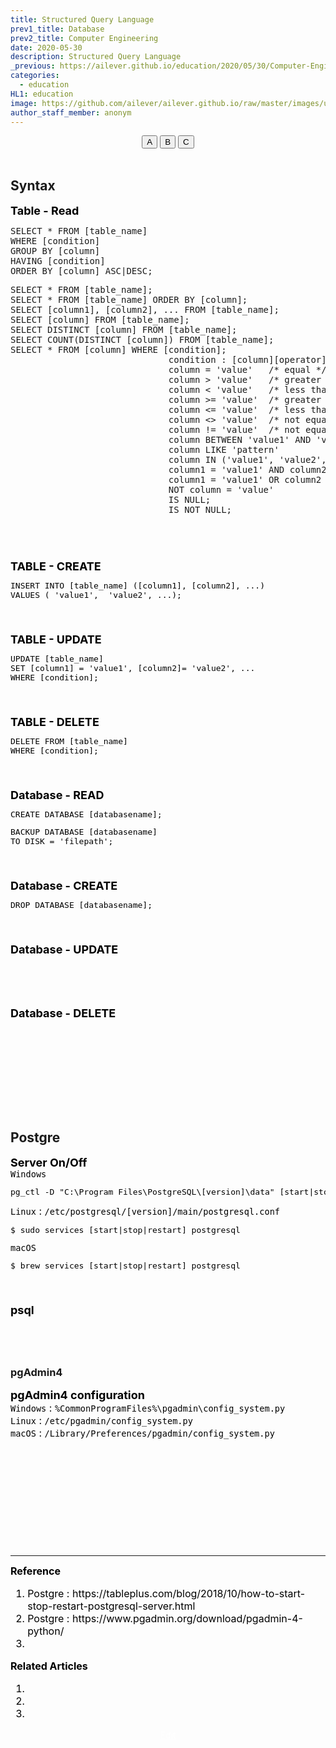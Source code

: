 ```yaml
---
title: Structured Query Language
prev1_title: Database
prev2_title: Computer Engineering
date: 2020-05-30
description: Structured Query Language
_previous: https://ailever.github.io/education/2020/05/30/Computer-Engineering/
categories:
  - education
HL1: education
image: https://github.com/ailever/ailever.github.io/raw/master/images/unsplash/gray_Computer_Engineering.png
author_staff_member: anonym
---
```


<!-- Top Block -->
<div align="center" class="top_btn_box">
  <button class="top_btn" type="button" onclick="location.href='#'">A</button>
  <button class="top_btn" type="button" onclick="location.href='#'">B</button>
  <button class="top_btn" type="button" onclick="location.href='#'">C</button>
</div><br>
<!-- Top Block -->

## Syntax
<!-- Content Block -->
<div align="left" style="font-size:large;font-weight:bold;color:black;background-color:unset;">Table - Read</div>
<pre class="sql-code">
SELECT * FROM [table_name]
WHERE [condition]
GROUP BY [column]
HAVING [condition]
ORDER BY [column] ASC|DESC;
</pre>
<pre class="sql-code">
SELECT * FROM [table_name];
SELECT * FROM [table_name] ORDER BY [column];
SELECT [column1], [column2], ... FROM [table_name];
SELECT [column] FROM [table_name];
SELECT DISTINCT [column] FROM [table_name];
SELECT COUNT(DISTINCT [column]) FROM [table_name];
SELECT * FROM [column] WHERE [condition];
                              condition : [column][operator][value]
                              column = 'value'   /* equal */
                              column > 'value'   /* greater than */
                              column < 'value'   /* less than */
                              column >= 'value'  /* greater than or equal */
                              column <= 'value'  /* less than or equal */
                              column <> 'value'  /* not equal */
                              column != 'value'  /* not equal */
                              column BETWEEN 'value1' AND 'value2'        
                              column LIKE 'pattern'	
                              column IN ('value1', 'value2', ...)
                              column1 = 'value1' AND column2 = 'value2' AND ...
                              column1 = 'value1' OR column2 = 'value2' OR ...
                              NOT column = 'value'
                              IS NULL;
                              IS NOT NULL;
</pre>
<div align="left" style="font-size:medium;font-weight:normal;color:black;background-color:unset;">
  
<br><br></div>
<!-- Content Block -->


<!-- Content Block -->
<div align="left" style="font-size:large;font-weight:bold;color:black;background-color:unset;">TABLE - CREATE</div>
<div align="left" style="font-size:medium;font-weight:normal;color:black;background-color:unset;">
<pre class="sql-code">
INSERT INTO [table_name] ([column1], [column2], ...)
VALUES ( 'value1',  'value2', ...);
</pre>
<br><br></div>
<!-- Content Block -->

<!-- Content Block -->
<div align="left" style="font-size:large;font-weight:bold;color:black;background-color:unset;">TABLE - UPDATE</div>
<div align="left" style="font-size:medium;font-weight:normal;color:black;background-color:unset;">
<pre class="sql-code">
UPDATE [table_name]
SET [column1] = 'value1', [column2]= 'value2', ...
WHERE [condition];
</pre>
<br><br></div>
<!-- Content Block -->

<!-- Content Block -->
<div align="left" style="font-size:large;font-weight:bold;color:black;background-color:unset;">TABLE - DELETE</div>
<div align="left" style="font-size:medium;font-weight:normal;color:black;background-color:unset;"> 
<pre class="sql-code">
DELETE FROM [table_name]
WHERE [condition];
</pre>
<br><br></div>
<!-- Content Block -->


<!-- Content Block -->
<div align="left" style="font-size:large;font-weight:bold;color:black;background-color:unset;">Database - READ</div>
<div align="left" style="font-size:medium;font-weight:normal;color:black;background-color:unset;">
<pre class="sql-code">
CREATE DATABASE [databasename];
</pre>  
<pre class="sql-code">
BACKUP DATABASE [databasename]
TO DISK = 'filepath';
</pre>  
<br><br></div>
<!-- Content Block -->

<!-- Content Block -->
<div align="left" style="font-size:large;font-weight:bold;color:black;background-color:unset;">Database - CREATE</div>
<div align="left" style="font-size:medium;font-weight:normal;color:black;background-color:unset;">
<pre class="sql-code">
DROP DATABASE [databasename];
</pre>    
<br><br></div>
<!-- Content Block -->

<!-- Content Block -->
<div align="left" style="font-size:large;font-weight:bold;color:black;background-color:unset;">Database - UPDATE</div>
<div align="left" style="font-size:medium;font-weight:normal;color:black;background-color:unset;">
<pre class="sql-code">

</pre>    
<br><br></div>
<!-- Content Block -->

<!-- Content Block -->
<div align="left" style="font-size:large;font-weight:bold;color:black;background-color:unset;">Database - DELETE</div>
<div align="left" style="font-size:medium;font-weight:normal;color:black;background-color:unset;">
<pre class="sql-code">

</pre>    
<br><br></div>
<!-- Content Block -->



<br><br><br>
## Postgre
<!-- Content Block -->
<div align="left" style="font-size:large;font-weight:bold;color:black;background-color:unset;">Server On/Off</div>
<div align="left" style="font-size:medium;font-weight:normal;color:black;background-color:unset;">
<code class="code-title">Windows</code>
<pre class="shell-code">
pg_ctl -D "C:\Program Files\PostgreSQL\[version]\data" [start|stop|restart]  
</pre>
<code class="code-title">Linux</code> : <code class="code-path">/etc/postgresql/[version]/main/postgresql.conf</code>
<pre class="shell-code">
$ sudo services [start|stop|restart] postgresql  
</pre>
<code class="code-title">macOS</code>
<pre class="shell-code">
$ brew services [start|stop|restart] postgresql  
</pre>
<br><br></div>
<!-- Content Block -->


<!-- Content Block -->
<div align="left" style="font-size:large;font-weight:bold;color:black;background-color:unset;">psql</div>
<div align="left" style="font-size:medium;font-weight:normal;color:black;background-color:unset;">
  
<br><br></div>
<!-- Content Block -->



### pgAdmin4
<!-- Content Block -->
<div align="left" style="font-size:large;font-weight:bold;color:black;background-color:unset;">pgAdmin4 configuration</div>
<div align="left" style="font-size:medium;font-weight:normal;color:black;background-color:unset;">  
<code class="code-title">Windows</code> : <code class="code-path">%CommonProgramFiles%\pgadmin\config_system.py</code><br>
<code class="code-title">Linux</code> : <code class="code-path">/etc/pgadmin/config_system.py</code><br>
<code class="code-title">macOS</code> : <code class="code-path">/Library/Preferences/pgadmin/config_system.py</code><br>
<br><br></div>
<!-- Content Block -->








<!-- Content Block -->
<div align="left" style="font-size:medium;font-weight:normal;color:black;background-color:unset;">　<br><br></div>
<div align="left" style="font-size:medium;font-weight:normal;color:black;background-color:unset;">　<br><br></div>
<div align="left" style="font-size:medium;font-weight:normal;color:black;background-color:unset;">　<br><br></div>
<!-- Content Block -->

---

<!-- Reference Block -->
<div align="left" style="font-size:medium;font-weight:normal;color:black;background-color:unset;">
<b>Reference</b>
<ol>
  <li>Postgre : https://tableplus.com/blog/2018/10/how-to-start-stop-restart-postgresql-server.html</li>
  <li>Postgre : https://www.pgadmin.org/download/pgadmin-4-python/</li>
  <li></li>
</ol>
</div>
<!-- Reference Block -->

<!-- Article Block -->
<div align="left" style="font-size:medium;font-weight:normal;color:black;background-color:unset;">
<b>Related Articles</b>
<ol>
  <li></li>
  <li></li>
  <li></li>
</ol>
</div>
<!-- Article Block -->

<!-- Bottom Block -->
<div align="center" class="bottom_btn_box">
  <span class="bottom_btn"><a href="https://github.com/ailever/ailever.github.io/blob/master/_posts/education/2020-05-30-_CE-en-sql.md" target="_blank" style="color:white">Edit</a></span>
</div>
<!-- Bottom Block -->

<!-- Notice
# Mathematical Expression
- outline : $  $
- inline  : $$  $$

# Default Div Tag
- align : left, right, center
- font-size : xx-small, x-small, small, medium, large, x-large, xx-large
- font-weight : normal, bold
- color : red, orange, yellow, green, cyan, blue, purple, pink, white, gray, brown
- background-color : red, orange, yellow, green, cyan, blue, purple, pink, white, gray, brown

# Html Ref
- color code : https://htmlcolorcodes.com/
- tags : https://www.w3schools.com/tags/default.asp
- attributes : https://www.w3schools.com/tags/ref_attributes.asp
Notice -->


